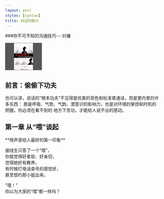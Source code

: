 ```yaml
---
layout: post
styles: [syntax]
title: 说话的魅力
---
```


###你不可不知的沟通技巧---刘墉
<script type="text/javascript" src="static/js/mootools.js"></script>


<script type="text/javascript" src="static/js/slimbox.js"></script>


<link rel="stylesheet" href="/static/css/slimbox.css" type="text/css" media="screen" />


<div class="thumbnail" style="heigt:90px; width:120px; text-align:center;">
		<p>
		<a href="/static/images/book/shuohuafengmian.jpg" rel="lightbox" title="Beautiful, isn't it?">
			<img src="/static/images/book/shuohuafengmian1.jpg"/></a>
	</p>
</div>


<h2>前言：偷偷下功夫</h2>
也可以讲，说话的“根本功夫”不见得是优美的音色和标准普通话，而是更内里的许多东西：    
那是呼吸、气势、气韵、潜意识的影响力，也是对环境的掌控和时机的把握。你必须在看不到的
地方下苦功，才能给人说不出的感动。


<h2>第一章 从“喂”谈起</h2>
**用声音给人最好的第一印象**



接线生只答了一个“喂”，   
你就觉得好柔软、好亲切，   
觉得她好有教养。   
有时候打电话查号的感觉好，    
甚至想约那小姐出来。   

"喂！"   
你以为大家的“喂”都一样吗？  



<script language="javascript">
  function click()
  {
    if(event.button == 2)
    {
     	alert('禁止右键');
    }
  }
  document.onmousedown=click;
</script>

